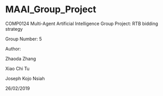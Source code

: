 # MAAI_Group_Project
COMP0124 Multi-Agent Artificial Intelligence Group Project: RTB bidding strategy

Group Number: 5

Author:

Zhaoda Zhang

Xiao Chi Tu

Joseph Kojo Nsiah
 
 26/02/2019
